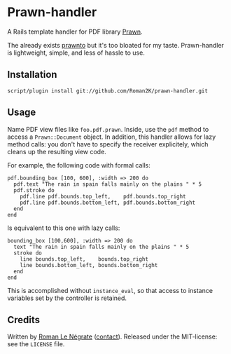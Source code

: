 # Prawn-handler

A Rails template handler for PDF library [Prawn](http://prawn.majesticseacreature.com/).

The already exists [prawnto](http://cracklabs.com/prawnto) but it's too bloated for my taste. Prawn-handler is lightweight, simple, and less of hassle to use.

## Installation

    script/plugin install git://github.com/Roman2K/prawn-handler.git

## Usage

Name PDF view files like `foo.pdf.prawn`. Inside, use the `pdf` method to access a `Prawn::Document` object. In addition, this handler allows for lazy method calls: you don't have to specify the receiver explicitely, which cleans up the resulting view code.

For example, the following code with formal calls:

    pdf.bounding_box [100, 600], :width => 200 do
      pdf.text "The rain in spain falls mainly on the plains " * 5
      pdf.stroke do
        pdf.line pdf.bounds.top_left,    pdf.bounds.top_right
        pdf.line pdf.bounds.bottom_left, pdf.bounds.bottom_right
      end
    end

Is equivalent to this one with lazy calls:

    bounding_box [100,600], :width => 200 do
      text "The rain in spain falls mainly on the plains " * 5
      stroke do
        line bounds.top_left,    bounds.top_right
        line bounds.bottom_left, bounds.bottom_right
      end
    end

This is accomplished without `instance_eval`, so that access to instance variables set by the controller is retained.

## Credits

Written by [Roman Le Négrate](http://roman.flucti.com) ([contact](mailto:roman.lenegrate@gmail.com)). Released under the MIT-license: see the `LICENSE` file.
